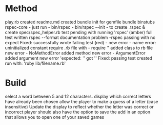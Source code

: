 # Method

play.rb created
readme.md created
bundle init for gemfile
bundle binstubs rspec-core - just run - bin/rspec -
bin/rspec --init - to create .rspec & create spec/spec_helper.rb
test pending with running 'rspec' (amber)
full test written
rspec --format documentation
problem -rspec passing with no expect
Fixed: successfully wrote failing test (red) - new error - name error: uninitialized constant
require .rb file with - require ''
added class to rb file
new error - NoMethodError
added method
new error - ArgumentError
added argument
new error 'expected: '' got ''
Fixed: passing test created
run with: 'ruby lib/filename.rb'

# Build

select a word between 5 and 12 characters.
display which correct letters have already been chosen
allow the player to make a guess of a letter (case insensitive)
Update the display to reflect whether the letter was correct or incorrect
player should also have the option to save the
add in an option that allows you to open one of your saved games

<!-- References
https://www.youtube.com/watch?v=ZiaL3F-yjNw&ab_channel=esScreencasts -->
